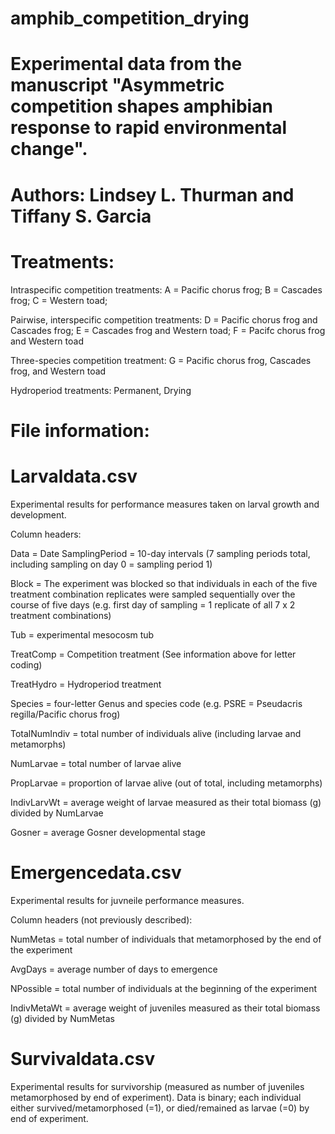 # amphib_competition_drying

# Experimental data from the manuscript "Asymmetric competition shapes amphibian response to rapid environmental change". 
# Authors: Lindsey L. Thurman and Tiffany S. Garcia

# Treatments:
Intraspecific competition treatments: A = Pacific chorus frog; B = Cascades frog; C = Western toad; 

Pairwise, interspecific competition treatments: D = Pacific chorus frog and Cascades frog; E = Cascades frog and Western toad; F = Pacifc chorus frog and Western toad

Three-species competition treatment:
G = Pacific chorus frog, Cascades frog, and Western toad

Hydroperiod treatments: Permanent, Drying

# File information: 

# Larvaldata.csv
Experimental results for performance measures taken on larval growth and development.

Column headers:

Data = Date
SamplingPeriod = 10-day intervals (7 sampling periods total, including sampling on day 0 = sampling period 1)

Block = The experiment was blocked so that individuals in each of the five treatment combination replicates were sampled sequentially   over the course of five days (e.g. first day of sampling = 1 replicate of all 7 x 2 treatment combinations)

Tub = experimental mesocosm tub 

TreatComp = Competition treatment (See information above for letter coding)

TreatHydro = Hydroperiod treatment

Species = four-letter Genus and species code (e.g. PSRE = Pseudacris regilla/Pacific chorus frog)

TotalNumIndiv = total number of individuals alive (including larvae and metamorphs) 

NumLarvae = total number of larvae alive 

PropLarvae = proportion of larvae alive (out of total, including metamorphs) 

IndivLarvWt = average weight of larvae measured as their total biomass (g) divided by NumLarvae

Gosner = average Gosner developmental stage 


# Emergencedata.csv
Experimental results for juvneile performance measures.

Column headers (not previously described):

NumMetas = total number of individuals that metamorphosed by the end of the experiment

AvgDays = average number of days to emergence

NPossible = total number of individuals at the beginning of the experiment

IndivMetaWt = average weight of juveniles measured as their total biomass (g) divided by NumMetas

# Survivaldata.csv
Experimental results for survivorship (measured as number of juveniles metamorphosed by end of experiment). Data is binary; each individual either survived/metamorphosed (=1), or died/remained as larvae (=0) by end of experiment. 



